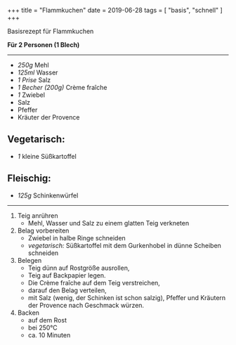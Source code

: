 +++
title = "Flammkuchen"
date = 2019-06-28
tags = [ "basis", "schnell" ]
+++

Basisrezept für Flammkuchen

**Für 2 Personen (1 Blech)**

---

- *250g* Mehl
- *125ml* Wasser
- *1 Prise* Salz
- *1 Becher (200g)* Crème fraîche
- *1* Zwiebel
- Salz
- Pfeffer
- Kräuter der Provence

## Vegetarisch:

- *1* kleine Süßkartoffel

## Fleischig:

- *125g* Schinkenwürfel

---

1. Teig anrühren
   * Mehl, Wasser und Salz zu einem glatten Teig verkneten
2. Belag vorbereiten
   * Zwiebel in halbe Ringe schneiden
   * *vegetarisch:* Süßkartoffel mit dem Gurkenhobel in dünne Scheiben schneiden
3. Belegen
   * Teig dünn auf Rostgröße ausrollen,
   * Teig auf Backpapier legen.
   * Die Crème fraîche auf dem Teig verstreichen,
   * darauf den Belag verteilen,
   * mit Salz (wenig, der Schinken ist schon salzig), Pfeffer und Kräutern der Provence nach Geschmack würzen.
4. Backen
   * auf dem Rost
   * bei 250°C
   * ca. 10 Minuten
